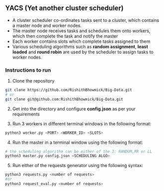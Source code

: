 ## YACS (Yet another cluster scheduler)

* A cluster scheduler co-ordinates tasks sent to a cluster, which contains a master node and worker nodes. 
* The master node receives tasks and schedules them onto workers, which then complete the task and notify the master
* Each worker contains slots which complete tasks assigned to them
* Various scheduling algorithms such as **random assignment**, **least loaded** and **round robin** are used by the scheduler to assign tasks to worker nodes.

### Instructions to run

1. Clone the repository
```bash
git clone https://github.com/RishithBhowmick/Big-Data.git
# or
git clone git@github.com:RishithBhowmick/Big-Data.git
``` 


2. Get into the directory and configure **config.json** as per your requirements

3. Run 3 workers in different terminal windows in the following format:
```bash
python3 worker.py <PORT> <WORKER_ID> <SLOTS>
```

4. Run the master in a terminal window using the following format: 
```bash
# the scheduling algorithm can be either of the 3: RANDOM,RR or LL
python3 master.py config.json <SCHEDULING ALGO>
```

5. Run either of the requests generator using the following syntax:
```bash
python3 requests.py <number of requests>
#or 
python3 request_eval.py <number of requests>
```

